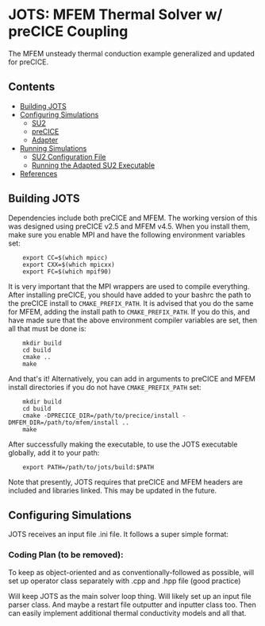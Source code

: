 # JOTS: MFEM Thermal Solver w/ preCICE Coupling

The MFEM unsteady thermal conduction example generalized and updated for preCICE.

## Contents
<!-- toc orderedList:0 -->

- [Building JOTS](#building-jots)
- [Configuring Simulations](#configuring-simulations)
    - [SU2](#su2)
    - [preCICE](#precice)
    - [Adapter](#adapter)
- [Running Simulations](#running-simulations)
    - [SU2 Configuration File](#su2-configuration-file)
    - [Running the Adapted SU2 Executable](#running-the-adapted-su2-executable)
- [References](#references)

<!-- tocstop -->

## Building JOTS

Dependencies include both preCICE and MFEM. The working version of this was designed using preCICE v2.5 and MFEM v4.5. When you install them, make sure you enable MPI and have the following environment variables set:

        export CC=$(which mpicc)
        export CXX=$(which mpicxx)
        export FC=$(which mpif90)

It is very important that the MPI wrappers are used to compile everything. After installing preCICE, you should have added to your bashrc the path to the preCICE install to `CMAKE_PREFIX_PATH`. It is advised that you do the same for MFEM, adding the install path to `CMAKE_PREFIX_PATH`. If you do this, and have made sure that the above environment compiler variables are set, then all that must be done is:

        mkdir build
        cd build
        cmake ..
        make

And that's it! Alternatively, you can add in arguments to preCICE and MFEM install directories if you do not have `CMAKE_PREFIX_PATH` set:

        mkdir build
        cd build
        cmake -DPRECICE_DIR=/path/to/precice/install -DMFEM_DIR=/path/to/mfem/install ..
        make

After successfully making the executable, to use the JOTS executable globally, add it to your path:

        export PATH=/path/to/jots/build:$PATH

Note that presently, JOTS requires that preCICE and MFEM headers are included and libraries linked. This may be updated in the future.

## Configuring Simulations

JOTS receives an input file .ini file. It follows a super simple format:




### Coding Plan (to be removed):

To keep as object-oriented and as conventionally-followed as possible, will set up operator class separately with .cpp and .hpp file (good practice)

Will keep JOTS as the main solver loop thing. Will likely set up an input file parser class. And maybe a restart file outputter and inputter class too. Then can easily implement additional thermal conductivity models and all that. 